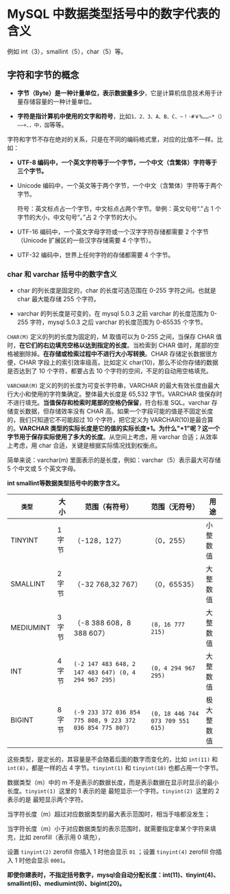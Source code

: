 # MySQL 中数据类型括号中的数字代表的含义

例如 int（3），smallint（5），char（5）等。

## 字符和字节的概念

- **字节（Byte）是一种计量单位，表示数据量多少**，它是计算机信息技术用于计量存储容量的一种计量单位。

-  **字符是指计算机中使用的文字和符号**，比如`1、2、3、A、B、C、~！·#￥%……—*（）——+、，中，国`等等。

 字符和字节不存在绝对的关系，只是在不同的编码格式里，对应的比值不一样。比如：

- **UTF-8 编码中，一个英文字符等于一个字节，一个中文（含繁体）字符等于三个字节。**

- Unicode 编码中，一个英文等于两个字节，一个中文（含繁体）字符等于两个字节。

    符号：英文标点占一个字节，中文标点占两个字节。举例：英文句号“.”占 1 个字节的大小，中文句号“。”占 2 个字节的大小。

- UTF-16 编码中，一个英文字母字符或一个汉字字符存储都需要 2 个字节（Unicode 扩展区的一些汉字存储需要 4 个字节）。

- UTF-32 编码中，世界上任何字符的存储都需要 4 个字节。



### char 和 varchar 括号中的数字含义

- char 的列长度是固定的，char 的长度可选范围在 0-255 字符之间。也就是 char 最大能存储 255 个字符。

- varchar 的列长度是可变的，在 mysql 5.0.3 之前 varchar 的长度范围为 0-255 字符，mysql 5.0.3 之后 varchar 的长度范围为 0-65535 个字节。

`CHAR(M)` 定义的列的长度为固定的，M 取值可以为 0-255 之间，当保存 CHAR 值时，**在它们的右边填充空格以达到指定的长度**。当检索到 CHAR 值时，尾部的空格被删除掉。**在存储或检索过程中不进行大小写转换**。CHAR 存储定长数据很方便，CHAR 字段上的索引效率级高，比如定义 char(10)，那么不论你存储的数据是否达到了 10 个字符，都要占去 10 个字符的空间，不足的自动用空格填充。

`VARCHAR(M)` 定义的列的长度为可变长字符串，VARCHAR 的最大有效长度由最大行大小和使用的字符集确定。整体最大长度是 65,532 字节。VARCHAR 值保存时不进行填充。**当值保存和检索时尾部的空格仍保留**，符合标准 SQL。varchar 存储变长数据，但存储效率没有 CHAR 高。如果一个字段可能的值是不固定长度的，我们只知道它不可能超过 10 个字符，把它定义为 VARCHAR(10)是最合算的。**VARCHAR 类型的实际长度是它的值的实际长度+1。为什么"+1"呢？这一个字节用于保存实际使用了多大的长度**。从空间上考虑，用 varchar 合适；从效率上考虑，用 char 合适，关键是根据实际情况找到权衡点。

简单来说：varchar(m) 里面表示的是长度，例如：varchar（5）表示最大可存储 5 个中文或 5 个英文字母。 

**int smallint等数据类型括号中的数字含义。**

| `类型  `  | 大小  | 范围（有符号）                                            | 范围（无符号）                    | 用途       |
| --------- | ----- | --------------------------------------------------------- | --------------------------------- | ---------- |
| TINYINT   | 1字节 | （-128，127）                                             | （0，255）                        | 小整数值   |
| SMALLINT  | 2字节 | （-32 768,32 767）                                        | （0，65535）                      | 大整数值   |
| MEDIUMINT | 3字节 | （-8 388 608，8 388 607）                                 | `(0，16 777 215)`                 | 大整数值   |
| INT       | 4字节 | `(-2 147 483 648，2 147 483 647) (0，4 294 967 295) `     | `(0，4 294 967 295) `             | 大整数值   |
| BIGINT    | 8字节 | `(-9 233 372 036 854 775 808，9 223 372 036 854 775 807)` | `(0，18 446 744 073 709 551 615)` | 极大整数值 |

这些类型，是定长的，其容量是不会随着后面的数字而变化的，比如 `int(11)` 和 `int(8)`，都是一样的占 4 字节。`tinyint(1)` 和 `tinyint(10)` 也都占用一个字节。

数据类型（m）中的 m 不是表示的数据长度，而是表示数据在显示时显示的最小长度。`tinyint(1) `这里的 1 表示的是 最短显示一个字符。`tinyint(2) `这里的 2 表示的是 最短显示两个字符。

当字符长度（m）超过对应数据类型的最大表示范围时，相当于啥都没发生；

当字符长度（m）小于对应数据类型的表示范围时，就需要指定拿某个字符来填充，比如 zerofill（表示用 0 填充），

设置 `tinyint(2)` zerofill 你插入 1 时他会显示 `01` ；设置 `tinyint(4)`  zerofill 你插入 1 时他会显示 `0001`。

**即使你建表时，不指定括号数字，mysql会自动分配长度：int(11)、tinyint(4)、smallint(6)、mediumint(9)、bigint(20)。**
